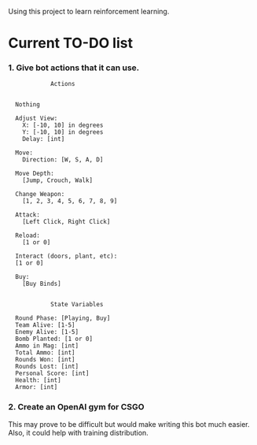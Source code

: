 Using this project to learn reinforcement learning. 

# Current TO-DO list

### 1. Give bot actions that it can use.

                Actions


      Nothing

      Adjust View:
        X: [-10, 10] in degrees
        Y: [-10, 10] in degrees
        Delay: [int]

      Move:
        Direction: [W, S, A, D]

      Move Depth:
        [Jump, Crouch, Walk]

      Change Weapon:
        [1, 2, 3, 4, 5, 6, 7, 8, 9]

      Attack:
        [Left Click, Right Click]

      Reload:
        [1 or 0]

      Interact (doors, plant, etc):
      [1 or 0]

      Buy:
        [Buy Binds]


                State Variables

      Round Phase: [Playing, Buy]
      Team Alive: [1-5]
      Enemy Alive: [1-5]
      Bomb Planted: [1 or 0]
      Ammo in Mag: [int]
      Total Ammo: [int]
      Rounds Won: [int]
      Rounds Lost: [int]
      Personal Score: [int]
      Health: [int]
      Armor: [int]

### 2. Create an OpenAI gym for CSGO

This may prove to be difficult but would make writing this bot much easier. Also, it could help with training distribution.
